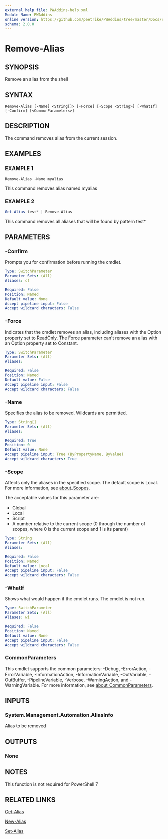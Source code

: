 ```yaml
---
external help file: PWAddins-help.xml
Module Name: PWAddins
online version: https://github.com/peetrike/PWAddins/tree/master/Docs/en-US/Remove-Alias.md
schema: 2.0.0
---
```


# Remove-Alias

## SYNOPSIS

Remove an alias from the shell

## SYNTAX

```
Remove-Alias [-Name] <String[]> [-Force] [-Scope <String>] [-WhatIf] [-Confirm] [<CommonParameters>]
```

## DESCRIPTION

The command removes alias from the current session.

## EXAMPLES

### EXAMPLE 1

```powershell
Remove-Alias -Name myalias
```

This command removes alias named myalias

### EXAMPLE 2

```powershell
Get-Alias test* | Remove-Alias
```

This command removes all aliases that will be found by pattern test*

## PARAMETERS

### -Confirm

Prompts you for confirmation before running the cmdlet.

```yaml
Type: SwitchParameter
Parameter Sets: (All)
Aliases: cf

Required: False
Position: Named
Default value: None
Accept pipeline input: False
Accept wildcard characters: False
```

### -Force

Indicates that the cmdlet removes an alias, including aliases with the Option
property set to ReadOnly.
The Force parameter can't remove an alias with an Option property set to
Constant.

```yaml
Type: SwitchParameter
Parameter Sets: (All)
Aliases:

Required: False
Position: Named
Default value: False
Accept pipeline input: False
Accept wildcard characters: False
```

### -Name

Specifies the alias to be removed.
Wildcards are permitted.

```yaml
Type: String[]
Parameter Sets: (All)
Aliases:

Required: True
Position: 0
Default value: None
Accept pipeline input: True (ByPropertyName, ByValue)
Accept wildcard characters: True
```

### -Scope

Affects only the aliases in the specified scope. The default scope is Local.
For more information, see [about_Scopes](https://learn.microsoft.com/powershell/module/microsoft.powershell.core/about/about_scopes).

The acceptable values for this parameter are:

- Global
- Local
- Script
- A number relative to the current scope (0 through the number of scopes, where
  0 is the current scope and 1 is its parent)

```yaml
Type: String
Parameter Sets: (All)
Aliases:

Required: False
Position: Named
Default value: Local
Accept pipeline input: False
Accept wildcard characters: False
```

### -WhatIf

Shows what would happen if the cmdlet runs.
The cmdlet is not run.

```yaml
Type: SwitchParameter
Parameter Sets: (All)
Aliases: wi

Required: False
Position: Named
Default value: None
Accept pipeline input: False
Accept wildcard characters: False
```

### CommonParameters
This cmdlet supports the common parameters: -Debug, -ErrorAction, -ErrorVariable, -InformationAction, -InformationVariable, -OutVariable, -OutBuffer, -PipelineVariable, -Verbose, -WarningAction, and -WarningVariable. For more information, see [about_CommonParameters](http://go.microsoft.com/fwlink/?LinkID=113216).

## INPUTS

### System.Management.Automation.AliasInfo

Alias to be removed

## OUTPUTS

### None

## NOTES

This function is not required for PowerShell 7

## RELATED LINKS

[Get-Alias](https://learn.microsoft.com/powershell/module/microsoft.powershell.utility/get-alias)

[New-Alias](https://learn.microsoft.com/powershell/module/microsoft.powershell.utility/new-alias)

[Set-Alias](https://learn.microsoft.com/powershell/module/microsoft.powershell.utility/set-alias)
